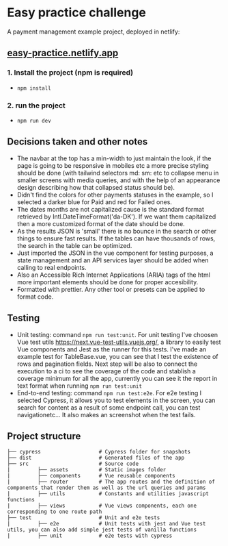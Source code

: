 # Easy practice challenge

A payment management example project, deployed in netlify:

## <a href="https://easy-practice.netlify.app/" target="_blank">easy-practice.netlify.app</a>

### 1. Install the project (npm is required)

- `npm install`

### 2. run the project

- `npm run dev`

## Decisions taken and other notes

- The navbar at the top has a min-width to just maintain the look, if the page is going to be responsive in mobiles etc a more precise styling should be done (with tailwind selectors md: sm: etc to collapse menu in smaller screens with media queries, and with the help of an appearance design describing how that collapsed status should be).
- Didn't find the colors for other payments statuses in the example, so I selected a darker blue for Paid and red for Failed ones.
- The dates months are not capitalized cause is the standard format retrieved by Intl.DateTimeFormat('da-DK'). If we want them capitalized then a more customized format of the date should be done.
- As the results JSON is 'small' there is no bounce in the search or other things to ensure fast results. If the tables can have thousands of rows, the search in the table can be optimized.
- Just imported the JSON in the vue component for testing purposes, a state management and an API services layer should be added when calling to real endpoints.
- Also an Accessible Rich Internet Applications (ARIA) tags of the html more important elements should be done for proper accesibility.
- Formatted with prettier. Any other tool or presets can be applied to format code.

## Testing

- Unit testing: command `npm run test:unit`. For unit testing I've choosen Vue test utils https://next.vue-test-utils.vuejs.org/, a library to easily test Vue components and Jest as the runner for this tests. I've made an example test for TableBase.vue, you can see that I test the existence of rows and pagination fields. Next step will be also to connect the execution to a ci to see the coverage of the code and stablish a coverage minimum for all the app, currently you can see it the report in text format when running `npm run test:unit`
- End-to-end testing: command `npm run test:e2e`. For e2e testing I selected Cypress, it allows you to test elements in the screen, you can search for content as a result of some endpoint call, you can test navigationetc... It also makes an screenshot when the test fails.

## Project structure

```
├── cypress                   # Cypress folder for snapshots
├── dist                      # Generated files of the app
├── src                       # Source code
|         ├── assets          # Static images folder
|         ├── components      # Vue reusable components
|         ├── router          # The app routes and the definition of components that render them as well as the url queries and params
|         ├── utils           # Constants and utilities javascript functions
|         ├── views           # Vue views components, each one corresponding to one route path
├── test                      # Unit and e2e tests
|         ├── e2e             # Unit tests with jest and Vue test utils, you can also add simple jest tests of vanilla functions
|         ├── unit            # e2e tests with cypress

```
